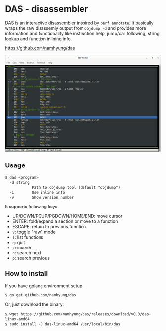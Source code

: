 DAS - disassembler
==================

DAS is an interactive disassembler inspired by `perf annotate`.  It basically
wraps the raw disassemly output from `objdump -d` and provides more information
and functionality like instruction help, jump/call following, string lookup and
function inlining info.

  https://github.com/namhyung/das

![screenshot](https://github.com/namhyung/das/blob/master/screenshot.png)


Usage
-----

    $ das <program>
      -d string
                Path to objdump tool (default "objdump")
      -i        Use inline info
      -v        Show version number


It supports following keys

 * UP/DOWN/PGUP/PGDOWN/HOME/END: move cursor
 * ENTER: fold/expand a section or move to a function
 * ESCAPE: return to previous function
 * `v`: toggle "raw" mode
 * `l`: list functions
 * `q`: quit
 * `/`: search
 * `n`: search next
 * `p`: search previous


How to install
--------------
If you have golang environment setup:

    $ go get github.com/namhyung/das

Or, just download the binary:

    $ wget https://github.com/namhyung/das/releases/download/v0.3/das-linux-amd64
    $ sudo install -D das-linux-amd64 /usr/local/bin/das

